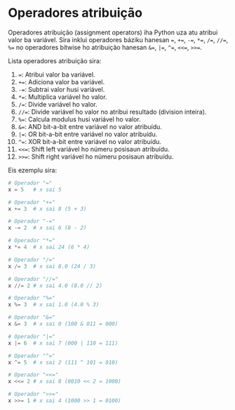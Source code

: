 # Operadores atribuição

Operadores atribuição (assignment operators) iha Python uza atu atribui valor ba variável. Sira inklui operadores báziku hanesan `=`, `+=`, `-=`, `*=`, `/=`, `//=`, `%=` no operadores bitwise ho atribuição hanesan `&=`, `|=`, `^=`, `<<=`, `>>=`.

Lista operadores atribuição sira:

1. `=`: Atribui valor ba variável.
2. `+=`: Adiciona valor ba variável.
3. `-=`: Subtrai valor husi variável.
4. `*=`: Multiplica variável ho valor.
5. `/=`: Divide variável ho valor.
6. `//=`: Divide variável ho valor no atribui resultado (division inteira).
7. `%=`: Calcula modulus husi variável ho valor.
8. `&=`: AND bit-a-bit entre variável no valor atribuídu.
9. `|=`: OR bit-a-bit entre variável no valor atribuídu.
10. `^=`: XOR bit-a-bit entre variável no valor atribuídu.
11. `<<=`: Shift left variável ho númeru posisaun atribuídu.
12. `>>=`: Shift right variável ho númeru posisaun atribuídu.

Eis ezemplu sira:

```python
# Operador "="
x = 5   # x sai 5

# Operador "+="
x += 3  # x sai 8 (5 + 3)

# Operador "-="
x -= 2  # x sai 6 (8 - 2)

# Operador "*="
x *= 4  # x sai 24 (6 * 4)

# Operador "/="
x /= 3  # x sai 8.0 (24 / 3)

# Operador "//="
x //= 2 # x sai 4.0 (8.0 // 2)

# Operador "%="
x %= 3  # x sai 1.0 (4.0 % 3)

# Operador "&="
x &= 3  # x sai 0 (100 & 011 = 000)

# Operador "|="
x |= 6  # x sai 7 (000 | 110 = 111)

# Operador "^="
x ^= 5  # x sai 2 (111 ^ 101 = 010)

# Operador "<<="
x <<= 2 # x sai 8 (0010 << 2 = 1000)

# Operador ">>="
x >>= 1 # x sai 4 (1000 >> 1 = 0100)
```
